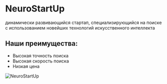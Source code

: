 # **NeuroStartUp** 
динамически развивающийся стартап, специализирующийся на поиске с использованием новейших технологий искусственного интеллекта
## Наши преимущества:
* Высокая точность поиска
* Высокая скорость поиска
* Низкая цена

![NeuroStartUp](https://camo.githubusercontent.com/ace14ee894d150192a7b05b12410738aa65528da742bbce69315a5f441320ea7/68747470733a2f2f692e696d6775722e636f6d2f495a4f525769492e706e67)

